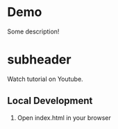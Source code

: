 # Demo

Some description!

# subheader

Watch tutorial on Youtube.

## Local Development

1. Open index.html in your browser